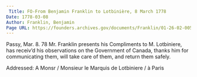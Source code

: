 ```yaml
---
 Title: FO-From Benjamin Franklin to Lotbinière, 8 March 1778
Date: 1778-03-08
Author: Franklin, Benjamin
Page URL: https://founders.archives.gov/documents/Franklin/01-26-02-0054
---
```


Passy, Mar. 8. 78
Mr. Franklin presents his Compliments to M. Lotbiniere, has receiv’d his observations on the Government of Canada, thanks him for communicating them, will take care of them, and return them safely.
 
Addressed: A Monsr / Monsieur le Marquis de Lotbiniere / à Paris


